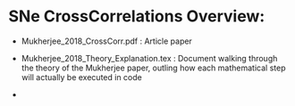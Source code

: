 # SNe CrossCorrelations Overview:

- Mukherjee_2018_CrossCorr.pdf : Article paper

- Mukherjee_2018_Theory_Explanation.tex : Document walking through the theory of the Mukherjee paper, outling how each mathematical step will actually be executed in code

- 
